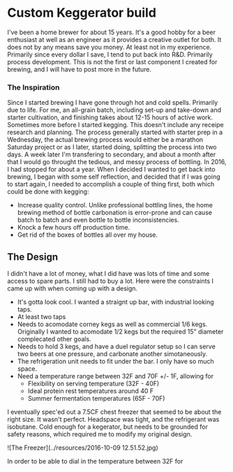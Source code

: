 # Custom Keggerator build

I've been a home brewer for about 15 years.  It's a good hobby for a beer enthusiast at well as an engineer as it provides a creative outlet for both.  It does not by any means save you money.  At least not in my experience.  Primarily since every dollar I save, I tend to put back into R&D.  Primarily process development.  This is not the first or last component I created for brewing, and I will have to post more in the future.

### The Inspiration

Since I started brewing I have gone through hot and cold spells.  Primarily due to life.  For me, an all-grain batch, including set-up and take-down and starter cultivation, and finishing takes about 12-15 hours of active work.  Sometimes more before I started kegging.  This doesn't include any receipe research and planning.  The process generally started with starter prep in a Wednesday, the actual brewing process would either be a marathon Saturday project or as I later, started doing, splitting the process into two days.  A week later I'm transfering to secondary, and about a month after that I would go throught the tedious, and messy process of bottling.   In 2016, I had stopped for about a year.  When I decided I wanted to get back into brewing, I began with some self reflection, and decided that if I was going to start again, I needed to accomplish a couple of thing first, both which could be done with kegging:

- Increase quality control.  Unlike professional bottling lines, the home brewing method of bottle carbonation is error-prone and can cause batch to batch and even bottle to bottle inconsistencies.
- Knock a few hours off production time.
- Get rid of the boxes of bottles all over my house.

## The Design

I didn't have a lot of money, what I did have was lots of time and some access to spare parts.  I still had to buy a lot.  Here were the constraints I came up with when coming up with a design.

- It's gotta look cool. I wanted a straignt up bar, with industrial looking taps.
- At least two taps
- Needs to acomodate corney kegs as well as commercial 1/6 kegs.  Originally I wanted to acomodate 1/2 kegs but the required 15" diameter complecated other goals.
- Needs to hold 3 kegs, and have a duel regulator setup so I can serve two beers at one pressure, and carbonate another simotaneously.
- The refrigeration unit needs to fit under the bar.  I only have so much space.
- Need a temperature range between 32F and 70F +/- 1F, allowing for
  - Flexibility on serving temperature (32F - 40F)
  - Ideal protein rest temperatures around 40 F
  -  Summer fermentation temperatures (65F - 70F)


I eventually spec'ed out a 7.5CF chest freezer that seemed to be about the right size.  It wasn't perfect.  Headspace was tight, and the refrigerant was isobutane.  Cold enough for a kegerator, but needs to be grounded for safety reasons, which required me to modify my original design.  

![The Freezer](../resources/2016-10-09 12.51.52.jpg)

In order to be able to dial in the temperature between 32F for
